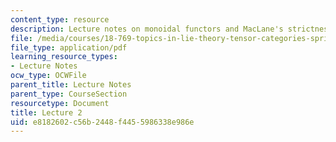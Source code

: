 ```yaml
---
content_type: resource
description: Lecture notes on monoidal functors and MacLane's strictness theorem.
file: /media/courses/18-769-topics-in-lie-theory-tensor-categories-spring-2009/e8182602c56b2448f4455986338e986e_MIT18_769S09_lec02.pdf
file_type: application/pdf
learning_resource_types:
- Lecture Notes
ocw_type: OCWFile
parent_title: Lecture Notes
parent_type: CourseSection
resourcetype: Document
title: Lecture 2
uid: e8182602-c56b-2448-f445-5986338e986e
---
```

